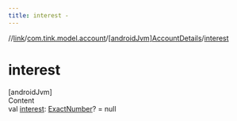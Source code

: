 ```yaml
---
title: interest -
---
```

//[link](../../index.md)/[com.tink.model.account](../index.md)/[[androidJvm]AccountDetails](index.md)/[interest](interest.md)



# interest  
[androidJvm]  
Content  
val [interest](interest.md): [ExactNumber](../../com.tink.model.misc/[android-jvm]-exact-number/index.md)? = null  



